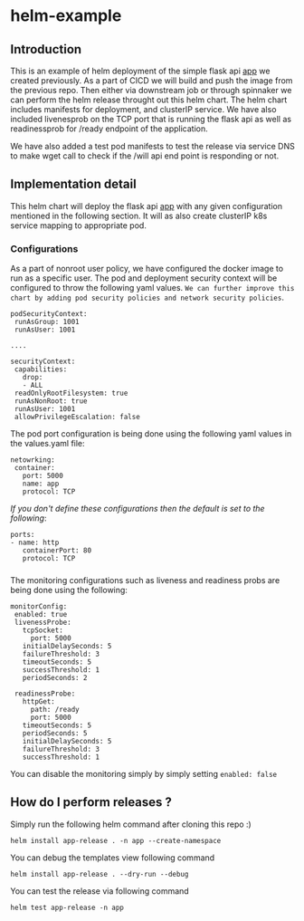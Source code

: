 # helm-example
## Introduction
This is an example of helm deployment of the simple flask api [app](https://github.com/shreyaspatel7/app-test) we created previously. As a part of CICD we will build and push the image from the previous repo. Then either via downstream job or through spinnaker we can perform the helm release throught out this helm chart. The helm chart includes manifests for deployment, and clusterIP service. We have also included livenesprob on the TCP port that is running the flask api as well as readinessprob for /ready endpoint of the application.


We have also added a test pod manifests to test the release via service DNS to make wget call to check if the /will api end point is responding or not.

## Implementation detail

This helm chart will deploy the flask api [app](https://github.com/shreyaspatel7/app-test) with any given configuration mentioned in the following section. It will as also create clusterIP k8s service mapping to appropriate pod.


### Configurations
As a part of nonroot user policy, we have configured the docker image to run as a specific user. The pod and deployment security context will be configured to throw the following yaml values. 
`We can further improve this chart by adding pod security policies and network security policies`.

```
podSecurityContext:
 runAsGroup: 1001
 runAsUser: 1001

....

securityContext:
 capabilities:
   drop:
   - ALL
 readOnlyRootFilesystem: true
 runAsNonRoot: true
 runAsUser: 1001
 allowPrivilegeEscalation: false
```

The pod port configuration is being done using the following yaml values in the values.yaml file:


```
netowrking:
 container:
   port: 5000
   name: app
   protocol: TCP
```
*If you don't define these configurations then the default is set to the following*:
```
ports:
- name: http
   containerPort: 80
   protocol: TCP
```

###
The monitoring configurations such as liveness and readiness probs are being done using the following:

```
monitorConfig:
 enabled: true
 livenessProbe:
   tcpSocket:
     port: 5000
   initialDelaySeconds: 5
   failureThreshold: 3
   timeoutSeconds: 5
   successThreshold: 1
   periodSeconds: 2

 readinessProbe:
   httpGet:
     path: /ready
     port: 5000
   timeoutSeconds: 5
   periodSeconds: 5
   initialDelaySeconds: 5
   failureThreshold: 3
   successThreshold: 1
 ```

You can disable the monitoring simply by simply setting `enabled: false`


## How do I perform releases ?

Simply run the following helm command after cloning this repo :)

```
helm install app-release . -n app --create-namespace

```

You can debug the templates view following command

```
helm install app-release . --dry-run --debug
```

You can test the release via following command

```
helm test app-release -n app
```

